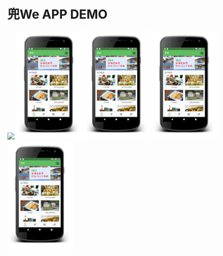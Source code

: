 # 兜We APP DEMO

![](img_url)
<img width="150" height="" src="https://github.com/iamavrilsfanlearncode/DoWay/blob/master/home.gif">
<img width="150" height="" src="https://github.com/iamavrilsfanlearncode/DoWay/blob/master/home.gif">
<img width="150" height="" src="https://github.com/iamavrilsfanlearncode/DoWay/blob/master/home.gif">
<img width="150" height="" src="https://github.com/iamavrilsfanlearncode/DoWay/blob/master/home.gif">
